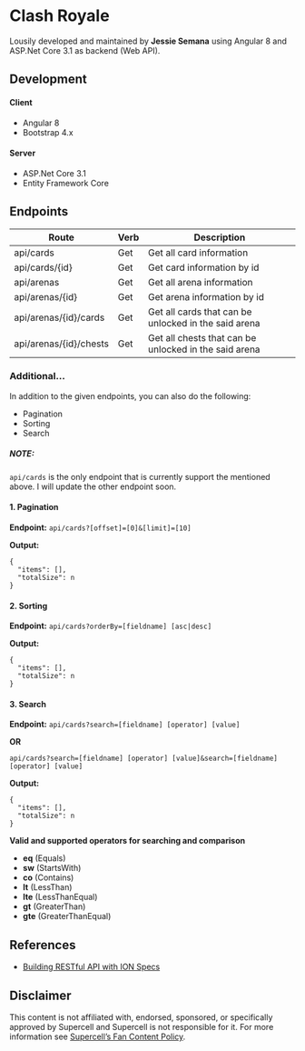 # Clash Royale
Lousily developed and maintained by **Jessie Semana** using Angular 8 and ASP.Net Core 3.1 as backend (Web API).

## Development
#### Client
- Angular 8
- Bootstrap 4.x

#### Server
- ASP.Net Core 3.1
- Entity Framework Core

## Endpoints
| Route | Verb | Description |
| ------ | ------ | ------ |
| api/cards | Get | Get all card information |
| api/cards/{id} | Get | Get card information by id |
| api/arenas | Get | Get all arena information |
| api/arenas/{id} | Get | Get arena information by id |
| api/arenas/{id}/cards | Get | Get all cards that can be unlocked in the said arena |
| api/arenas/{id}/chests | Get | Get all chests that can be unlocked in the said arena |

### Additional...
In addition to the given endpoints, you can also do the following:
- Pagination
- Sorting
- Search

##### NOTE:
`api/cards` is the only endpoint that is currently support the mentioned above. I will update the other endpoint soon.

#### 1. Pagination

**Endpoint:**
`api/cards?[offset]=[0]&[limit]=[10]`

**Output:**
```
{
  "items": [],
  "totalSize": n
}
```

#### 2. Sorting

**Endpoint:**
`api/cards?orderBy=[fieldname] [asc|desc]`

**Output:**
```
{
  "items": [],
  "totalSize": n
}
```

#### 3. Search

**Endpoint:**
`api/cards?search=[fieldname] [operator] [value]`

**OR**

`api/cards?search=[fieldname] [operator] [value]&search=[fieldname] [operator] [value]`

**Output:**
```
{
  "items": [],
  "totalSize": n
}
```

**Valid and supported operators for searching and comparison**
- **eq** (Equals)
- **sw** (StartsWith)
- **co** (Contains)
- **lt** (LessThan)
- **lte** (LessThanEqual)
- **gt** (GreaterThan)
- **gte** (GreaterThanEqual)

## References
- [Building RESTful API with ION Specs](https://www.linkedin.com/learning/building-and-securing-restful-apis-in-asp-dot-net-core-2)

## Disclaimer
This content is not affiliated with, endorsed, sponsored, or specifically approved by Supercell and Supercell is not responsible for it. For more information see [Supercell’s Fan Content Policy](http://www.supercell.com/fan-content-policy).
